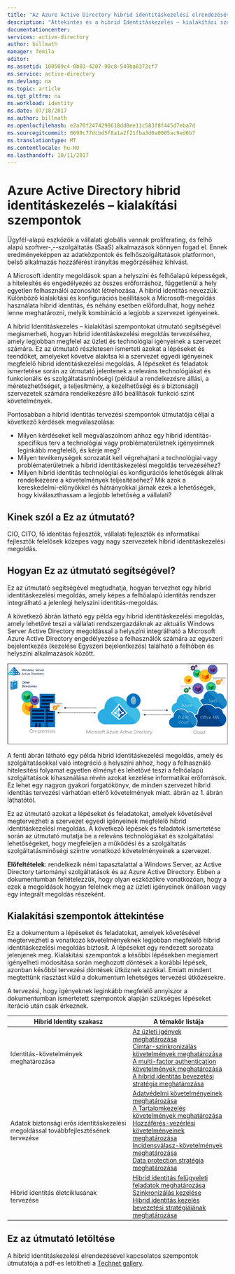 ```yaml
---
title: "Az Azure Active Directory hibrid identitáskezelési elrendezésével kapcsolatos szempontok - áttekintése |} Microsoft Docs"
description: "Áttekintés és a hibrid Identitáskezelés – kialakítási szempontokat útmutató tartalmak térképét"
documentationcenter: 
services: active-directory
author: billmath
manager: femila
editor: 
ms.assetid: 100509c4-0b83-4207-90c8-549ba8372cf7
ms.service: active-directory
ms.devlang: na
ms.topic: article
ms.tgt_pltfrm: na
ms.workload: identity
ms.date: 07/18/2017
ms.author: billmath
ms.openlocfilehash: e2a70f2474298618dd8ee11c583f8f445d7eba7d
ms.sourcegitcommit: 6699c77dcbd5f8a1a2f21fba3d0a0005ac9ed6b7
ms.translationtype: MT
ms.contentlocale: hu-HU
ms.lasthandoff: 10/11/2017
---
```

# <a name="azure-active-directory-hybrid-identity-design-considerations"></a>Azure Active Directory hibrid identitáskezelés – kialakítási szempontok
Ügyfél-alapú eszközök a vállalati globális vannak proliferating, és felhő alapú szoftver-,--szolgáltatás (SaaS) alkalmazások könnyen fogad el. Ennek eredményeképpen az adatközpontok és felhőszolgáltatások platformon, belső alkalmazás hozzáférést irányítás megőrzéséhez kihívást.  

A Microsoft identity megoldások span a helyszíni és felhőalapú képességek, a hitelesítés és engedélyezés az összes erőforráshoz, függetlenül a hely egyetlen felhasználói azonosítót létrehozása. A hibrid identitás nevezzük. Különböző kialakítási és konfigurációs beállítások a Microsoft-megoldás használata hibrid identitás, és néhány esetben előfordulhat, hogy nehéz lenne meghatározni, melyik kombináció a legjobb a szervezet igényeinek. 

A hibrid Identitáskezelés – kialakítási szempontokat útmutató segítségével megismerheti, hogyan hibrid identitáskezelési megoldás tervezéséhez, amely legjobban megfelel az üzleti és technológiai igényeinek a szervezet számára.  Ez az útmutató részletesen ismerteti azokat a lépéseket és teendőket, amelyeket követve alakítsa ki a szervezet egyedi igényeinek megfelelő hibrid identitáskezelési megoldás. A lépéseket és feladatok ismertetése során az útmutató jelentenek a releváns technológiákat és funkcionális és szolgáltatásminőségi (például a rendelkezésre állási, a méretezhetőséget, a teljesítmény, a kezelhetőségi és a biztonsági) szervezetek számára rendelkezésre álló beállítások funkció szint követelmények. 

Pontosabban a hibrid identitás tervezési szempontok útmutatója céljai a következő kérdések megválaszolása: 

* Milyen kérdéseket kell megválaszolnom ahhoz egy hibrid identitás-specifikus terv a technológiai vagy problématerületnek igényeimnek leginkább megfelelő, és kérje meg?
* Milyen tevékenységek sorozatát kell végrehajtani a technológiai vagy problématerületnek a hibrid identitáskezelési megoldás tervezéséhez? 
* Milyen hibrid identitás technológiai és konfigurációs lehetőségek állnak rendelkezésre a követelmények teljesítéséhez? Mik azok a kereskedelmi-előnyökkel és hátrányokkal járnak ezek a lehetőségek, hogy kiválaszthassam a legjobb lehetőség a vállalati?

## <a name="who-is-this-guide-intended-for"></a>Kinek szól a Ez az útmutató?
 CIO, CITO, fő identitás fejlesztők, vállalati fejlesztők és informatikai fejlesztők felelősek közepes vagy nagy szervezetek hibrid identitáskezelési megoldás.

## <a name="how-can-this-guide-help-you"></a>Hogyan Ez az útmutató segítségével?
Ez az útmutató segítségével megtudhatja, hogyan tervezhet egy hibrid identitáskezelési megoldás, amely képes a felhőalapú identitás rendszer integrálható a jelenlegi helyszíni identitás-megoldás. 

A következő ábrán látható egy példa egy hibrid identitáskezelési megoldás, amely lehetővé teszi a vállalati rendszergazdáknak az aktuális Windows Server Active Directory megoldással a helyszíni integrálható a Microsoft Azure Active Directory engedélyezése a felhasználók számára az egyszeri bejelentkezés (kezelése Egyszeri bejelentkezés) található a felhőben és helyszíni alkalmazások között.

![](./media/hybrid-id-design-considerations/hybridID-example.png)

A fenti ábrán látható egy példa hibrid identitáskezelési megoldás, amely és szolgáltatásokkal való integráció a helyszíni ahhoz, hogy a felhasználó hitelesítési folyamat egyetlen élményt és lehetővé teszi a felhőalapú szolgáltatások kihasználása révén azokat kezelése informatikai erőforrások. Ez lehet egy nagyon gyakori forgatókönyv, de minden szervezet hibrid identitás tervezési várhatóan eltérő követelmények miatt. ábrán az 1. ábrán láthatótól. 

Ez az útmutató azokat a lépéseket és feladatokat, amelyek követésével megtervezheti a szervezet egyedi igényeinek megfelelő hibrid identitáskezelési megoldás. A következő lépések és feladatok ismertetése során az útmutató mutatja be a releváns technológiákat és szolgáltatási lehetőségeket, hogy megfeleljen a működési és a szolgáltatás szolgáltatásminőségi szintre vonatkozó követelményeinek a szervezet.

**Előfeltételek**: rendelkezik némi tapasztalattal a Windows Server, az Active Directory tartományi szolgáltatások és az Azure Active Directory. Ebben a dokumentumban feltételezzük, hogy olyan eszközökre vonatkozóan, hogy a ezek a megoldások hogyan felelnek meg az üzleti igényeinek önállóan vagy egy integrált megoldás részeként.

## <a name="design-considerations-overview"></a>Kialakítási szempontok áttekintése
Ez a dokumentum a lépéseket és feladatokat, amelyek követésével megtervezheti a vonatkozó követelményeknek legjobban megfelelő hibrid identitáskezelési megoldás biztosít. A lépéseket egy rendezett sorozata jelenjenek meg. Kialakítási szempontok a későbbi lépésekben megismert igényelheti módosítása során meghozott döntések a korábbi lépések, azonban későbbi tervezési döntések ütköznek azokkal. Emiatt mindent megtettünk riasztást küld a dokumentum lehetséges tervezési ütközésekre. 

A tervezési, hogy igényeknek leginkább megfelelő annyiszor a dokumentumban ismertetett szempontok alapján szükséges lépéseket iteráció után csak érkeznek. 

| Hibrid Identity szakasz | A témakör listája |
| --- | --- |
| Identitás-követelmények meghatározása |[Az üzleti igények meghatározása](active-directory-hybrid-identity-design-considerations-business-needs.md)<br> [Címtár-szinkronizálás követelmények meghatározása](active-directory-hybrid-identity-design-considerations-directory-sync-requirements.md)<br> [A multi-factor authentication követelmények meghatározása](active-directory-hybrid-identity-design-considerations-multifactor-auth-requirements.md)<br> [A hibrid identitás bevezetési stratégia meghatározása](active-directory-hybrid-identity-design-considerations-identity-adoption-strategy.md) |
| Adatok biztonsági erős identitáskezelési megoldással továbbfejlesztésének tervezése |[Adatvédelmi követelményeinek meghatározása](active-directory-hybrid-identity-design-considerations-dataprotection-requirements.md) <br> [A Tartalomkezelés követelmények meghatározása](active-directory-hybrid-identity-design-considerations-contentmgt-requirements.md)<br> [Hozzáférés-vezérlési követelményeinek meghatározása](active-directory-hybrid-identity-design-considerations-accesscontrol-requirements.md)<br> [Incidensválasz-követelmények meghatározása](active-directory-hybrid-identity-design-considerations-incident-response-requirements.md) <br> [Data protection stratégia meghatározása](active-directory-hybrid-identity-design-considerations-data-protection-strategy.md) |
| Hibrid identitás életciklusának tervezése |[Hibrid identitás felügyeleti feladatok meghatározása](active-directory-hybrid-identity-design-considerations-hybrid-id-management-tasks.md) <br> [Szinkronizálás kezelése](active-directory-hybrid-identity-design-considerations-hybrid-id-management-tasks.md)<br> [Hibrid identitás kezelés bevezetési stratégiájának meghatározása](active-directory-hybrid-identity-design-considerations-lifecycle-adoption-strategy.md) |

## <a name="download-this-guide"></a>Ez az útmutató letöltése
A hibrid identitáskezelési elrendezésével kapcsolatos szempontok útmutatója a pdf-es letöltheti a [Technet gallery](https://gallery.technet.microsoft.com/Azure-Hybrid-Identity-b06c8288). 

